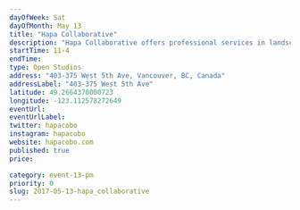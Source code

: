 ```yaml
---
dayOfWeek: Sat
dayOfMonth: May 13
title: "Hapa Collaborative"
description: "Hapa Collaborative offers professional services in landscape architecture and urban design, working the full breadth of scale: master plans and streetscapes to pocket parks, private residences and green roofs. <br> <br> Using the principles of landscape urbanism, Hapa strives to provide contemporary design. A fresh alternative to the traditional approach to landscape architecture, we enjoy exploring new materials and revealing unique aspects of the environment.<br> <br> Our joint open concept studios allow visitors to see actual working spaces and collaborative areas of our studio, shared with Nick Milkovich Architects. Hapa team members will be present to answer questions about Architectural models and drawings on display, give a tour, as well as a preview of ongoing projects including the Vancouver Art Gallery North Plaza, Foot of Lonsdale Plaza (featuring the completed Megabench) and the completed Megaphone aka Jim Deva Plaza Speaker's Corner feature at the Bute & Davie Plaza. <br> <br> Refreshments, snacks, growlers of beer and some wine will be provided. Visitors may go home with free Sun Hop Park t-shirts, limited supply.<br> <br> Door code is 4403 (under Hapa), and the elevator will give you access to the 4th floor on entry. No ticket required."
startTime: 11-4
endTime: 
type: Open Studios
address: "403-375 West 5th Ave, Vancouver, BC, Canada"
addressLabel: "403-375 West 5th Ave"
latitude: 49.2664370000723
longitude: -123.112578272649
eventUrl: 
eventUrlLabel: 
twitter: hapacobo
instagram: hapacobo
website: hapacobo.com
published: true
price: 

category: event-13-pm
priority: 0
slug: 2017-05-13-hapa_collaborative
---
```

